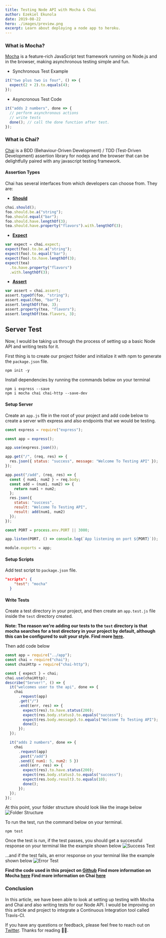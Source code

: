 ```yaml
---
title: Testing Node API with Mocha & Chai
author: Ezekiel Ekunola
date: 2019-08-22
hero: ./images/preview.png
excerpt: Learn about deploying a node app to heroku.
---
```


### What is Mocha?

[Mocha](https://mochajs.org) is a feature-rich JavaScript test framework running on Node.js and in the browser, making asynchronous testing simple and fun.

- Synchronous Test Example

```js
it("two plus two is four", () => {
  expect(2 + 2).to.equals(4);
});
```

- Asyncronous Test Code

```js
it("adds 2 numbers", done => {
  // perform asynchronous actions
  // write tests
  done(); // call the done function after test.
});
```

### What is Chai?

[Chai](https://www.chaijs.com) is a BDD (Behaviour-Driven Development) / TDD (Test-Driven Development) assertion library for nodejs and the browser that can be delightfully paired with any javascript testing framework.

#### Assertion Types

Chai has several interfaces from which developers can choose from. They are:

- **[Should](https://www.chaijs.com/guide/styles/#should)**

```js
chai.should();
foo.should.be.a("string");
foo.should.equal("bar");
foo.should.have.lengthOf(3);
tea.should.have.property("flavors").with.lengthOf(3);
```

- **[Expect](https://www.chaijs.com/guide/styles/#expect)**

```js
var expect = chai.expect;
expect(foo).to.be.a("string");
expect(foo).to.equal("bar");
expect(foo).to.have.lengthOf(3);
expect(tea)
  .to.have.property("flavors")
  .with.lengthOf(3);
```

- **[Assert](https://www.chaijs.com/guide/styles/#assert)**

```js
var assert = chai.assert;
assert.typeOf(foo, "string");
assert.equal(foo, "bar");
assert.lengthOf(foo, 3);
assert.property(tea, "flavors");
assert.lengthOf(tea.flavors, 3);
```

## Server Test

Now, I would be taking us through the process of setting up a basic Node API and writing tests for it.

First thing is to create our project folder and initialize it with npm to generate the `package.json` file.

```
npm init -y
```

Install dependencies by running the commands below on your terminal

```
npm i express --save
npm i mocha chai chai-http --save-dev
```

#### Setup Server

Create an `app.js` file in the root of your project and add code below to create a server with express and also endpoints that we would be testing.

```js
const express = require("express");

const app = express();

app.use(express.json());

app.get("/", (req, res) => {
  res.json({ status: "success", message: "Welcome To Testing API" });
});

app.post("/add", (req, res) => {
  const { num1, num2 } = req.body;
  const add = (num1, num2) => {
    return num1 + num2;
  };
  res.json({
    status: "success",
    result: "Welcome To Testing API",
    result: add(num1, num2)
  });
});

const PORT = process.env.PORT || 3000;

app.listen(PORT, () => console.log(`App listening on port ${PORT}`));

module.exports = app;
```

#### Setup Scripts

Add test script to `package.json` file.

```json
"scripts": {
    "test": "mocha"
  }
```

#### Write Tests

Create a test directory in your project, and then create an `app.test.js` file inside the `test` directory created.

**Note: The reason we're adding our tests to the `test` directory is that mocha searches for a test directory in your project by default, although this can be configured to suit your style. Find more [here](https://mochajs.org/#the-test-directory).**

Then add code below

```js
const app = require("../app");
const chai = require("chai");
const chaiHttp = require("chai-http");

const { expect } = chai;
chai.use(chaiHttp);
describe("Server!", () => {
  it("welcomes user to the api", done => {
    chai
      .request(app)
      .get("/")
      .end((err, res) => {
        expect(res).to.have.status(200);
        expect(res.body.status).to.equals("success");
        expect(res.body.message).to.equals("Welcome To Testing API");
        done();
      });
  });

  it("adds 2 numbers", done => {
    chai
      .request(app)
      .post("/add")
      .send({ num1: 5, num2: 5 })
      .end((err, res) => {
        expect(res).to.have.status(200);
        expect(res.body.status).to.equals("success");
        expect(res.body.result).to.equals(10);
        done();
      });
  });
});
```

At this point, your folder structure should look like the image below
![Folder Structure](https://thepracticaldev.s3.amazonaws.com/i/bsb8hfofzkqr9m8fqkkx.png)

To run the test, run the command below on your terminal.

```
npm test
```

Once the test is run, if the test passes, you should get a successful response on your terminal like the example shown below
![Success Test](https://thepracticaldev.s3.amazonaws.com/i/jmx31vt0krx9odxyrbff.png)

...and if the test fails, an error response on your terminal like the example shown below
![Error Test](https://thepracticaldev.s3.amazonaws.com/i/7dy3lxnj52d9inm11i7u.png)

**Find the code used in this project on [Github](https://github.com/Easybuoy/node-api-testing)**
**Find more information on Mocha [here](https://mochajs.org/#getting-started)**
**Find more information on Chai [here](https://www.chaijs.com/guide)**

### Conclusion

In this article, we have been able to look at setting up testing with Mocha and Chai and also writing tests for our Node API. I would be improving on this article and project to integrate a Continuous Integration tool called Travis-CI.

If you have any questions or feedback, please feel free to reach out on [Twitter](https://twitter.com/easybuoy).
Thanks for reading 🙏🏾.
